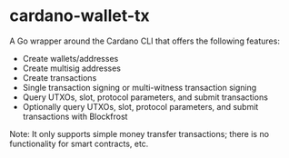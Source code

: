 # cardano-wallet-tx
A Go wrapper around the Cardano CLI that offers the following features:
- Create wallets/addresses
- Create multisig addresses
- Create transactions
- Single transaction signing or multi-witness transaction signing
- Query UTXOs, slot, protocol parameters, and submit transactions
- Optionally query UTXOs, slot, protocol parameters, and submit transactions with Blockfrost

Note: It only supports simple money transfer transactions; there is no functionality for smart contracts, etc.